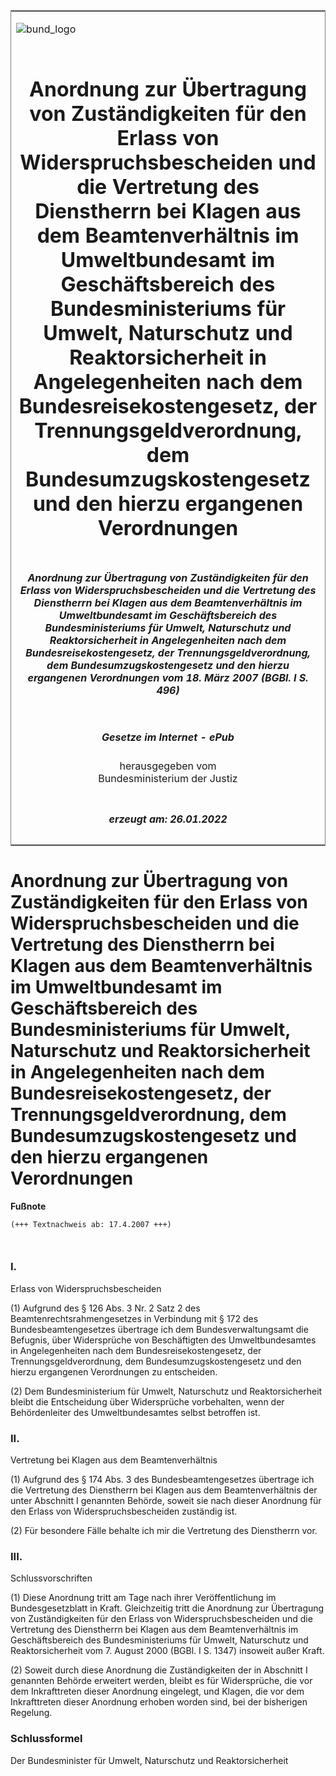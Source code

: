 <span id="DECKBLATT.html"></span>

<table border="0" frame="border" width="100%">

<tr valign="top">

<td align="left">

![bund\_logo](BfJ_2021_Web_de_de.gif)

</td>

<td align="right">

 

</td>

</tr>

<tr align="center" valign="middle">

<td colspan="2">

# Anordnung zur Übertragung von Zuständigkeiten für den Erlass von Widerspruchsbescheiden und die Vertretung des Dienstherrn bei Klagen aus dem Beamtenverhältnis im Umweltbundesamt im Geschäftsbereich des Bundesministeriums für Umwelt, Naturschutz und Reaktorsicherheit in Angelegenheiten nach dem Bundesreisekostengesetz, der Trennungsgeldverordnung, dem Bundesumzugskostengesetz und den hierzu ergangenen Verordnungen

</td>

</tr>

<tr align="center" valign="middle">

<td colspan="2">

##### Anordnung zur Übertragung von Zuständigkeiten für den Erlass von Widerspruchsbescheiden und die Vertretung des Dienstherrn bei Klagen aus dem Beamtenverhältnis im Umweltbundesamt im Geschäftsbereich des Bundesministeriums für Umwelt, Naturschutz und Reaktorsicherheit in Angelegenheiten nach dem Bundesreisekostengesetz, der Trennungsgeldverordnung, dem Bundesumzugskostengesetz und den hierzu ergangenen Verordnungen vom 18. März 2007 (BGBl. I S. 496)

</td>

</tr>

<tr align="center" valign="middle">

<td colspan="2">

  
  

##### Gesetze im Internet - ePub  
  
herausgegeben vom  
Bundesministerium der Justiz

</td>

</tr>

<tr align="center" valign="bottom">

<td colspan="2">

  
  

##### erzeugt am: 26.01.2022

</td>

</tr>

</table>

<span id="BJNR049600007.html"></span>

# Anordnung zur Übertragung von Zuständigkeiten für den Erlass von Widerspruchsbescheiden und die Vertretung des Dienstherrn bei Klagen aus dem Beamtenverhältnis im Umweltbundesamt im Geschäftsbereich des Bundesministeriums für Umwelt, Naturschutz und Reaktorsicherheit in Angelegenheiten nach dem Bundesreisekostengesetz, der Trennungsgeldverordnung, dem Bundesumzugskostengesetz und den hierzu ergangenen Verordnungen

<div>

  
**Fußnote**

<div class="jnhtml">

<div>

<div class="jurAbsatz">

  

``` 
(+++ Textnachweis ab: 17.4.2007 +++)

 
```

</div>

</div>

</div>

</div>

<span id="BJNR049600007BJNE000100000.html"></span>

### I.  
Erlass von Widerspruchsbescheiden

<div>

<div class="jnhtml">

<div>

<div class="jurAbsatz">

(1) Aufgrund des § 126 Abs. 3 Nr. 2 Satz 2 des
Beamtenrechtsrahmengesetzes in Verbindung mit § 172 des
Bundesbeamtengesetzes übertrage ich dem Bundesverwaltungsamt die
Befugnis, über Widersprüche von Beschäftigten des Umweltbundesamtes in
Angelegenheiten nach dem Bundesreisekostengesetz, der
Trennungsgeldverordnung, dem Bundesumzugskostengesetz und den hierzu
ergangenen Verordnungen zu entscheiden.

</div>

<div class="jurAbsatz">

(2) Dem Bundesministerium für Umwelt, Naturschutz und Reaktorsicherheit
bleibt die Entscheidung über Widersprüche vorbehalten, wenn der
Behördenleiter des Umweltbundesamtes selbst betroffen ist.

</div>

</div>

</div>

</div>

<span id="BJNR049600007BJNE000200000.html"></span>

### II.  
Vertretung bei Klagen aus dem Beamtenverhältnis

<div>

<div class="jnhtml">

<div>

<div class="jurAbsatz">

(1) Aufgrund des § 174 Abs. 3 des Bundesbeamtengesetzes übertrage ich
die Vertretung des Dienstherrn bei Klagen aus dem Beamtenverhältnis der
unter Abschnitt I genannten Behörde, soweit sie nach dieser Anordnung
für den Erlass von Widerspruchsbescheiden zuständig ist.

</div>

<div class="jurAbsatz">

(2) Für besondere Fälle behalte ich mir die Vertretung des Dienstherrn
vor.

</div>

</div>

</div>

</div>

<span id="BJNR049600007BJNE000300000.html"></span>

### III.  
Schlussvorschriften

<div>

<div class="jnhtml">

<div>

<div class="jurAbsatz">

(1) Diese Anordnung tritt am Tage nach ihrer Veröffentlichung im
Bundesgesetzblatt in Kraft. Gleichzeitig tritt die Anordnung zur
Übertragung von Zuständigkeiten für den Erlass von
Widerspruchsbescheiden und die Vertretung des Dienstherrn bei Klagen aus
dem Beamtenverhältnis im Geschäftsbereich des Bundesministeriums für
Umwelt, Naturschutz und Reaktorsicherheit vom 7. August 2000 (BGBl. I S.
1347) insoweit außer Kraft.

</div>

<div class="jurAbsatz">

(2) Soweit durch diese Anordnung die Zuständigkeiten der in Abschnitt I
genannten Behörde erweitert werden, bleibt es für Widersprüche, die vor
dem Inkrafttreten dieser Anordnung eingelegt, und Klagen, die vor dem
Inkrafttreten dieser Anordnung erhoben worden sind, bei der bisherigen
Regelung.

</div>

</div>

</div>

</div>

<span id="BJNR049600007BJNE000400000.html"></span>

### Schlussformel  

<div>

<div class="jnhtml">

<div>

<div class="jurAbsatz">

Der Bundesminister für Umwelt, Naturschutz und Reaktorsicherheit

</div>

</div>

</div>

</div>
